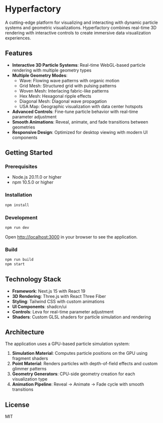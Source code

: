# Hyperfactory

A cutting-edge platform for visualizing and interacting with dynamic particle systems and geometric visualizations. Hyperfactory combines real-time 3D rendering with interactive controls to create immersive data visualization experiences.

## Features

- **Interactive 3D Particle Systems**: Real-time WebGL-based particle rendering with multiple geometry types
- **Multiple Geometry Modes**:
  - Wave: Flowing wave patterns with organic motion
  - Grid Mesh: Structured grid with pulsing patterns
  - Woven Mesh: Interlacing fabric-like patterns
  - Hex Mesh: Hexagonal ripple effects
  - Diagonal Mesh: Diagonal wave propagation
  - USA Map: Geographic visualization with data center hotspots
- **Advanced Controls**: Fine-tune particle behavior with real-time parameter adjustment
- **Smooth Animations**: Reveal, animate, and fade transitions between geometries
- **Responsive Design**: Optimized for desktop viewing with modern UI components

## Getting Started

### Prerequisites

- Node.js 20.11.0 or higher
- npm 10.5.0 or higher

### Installation

```bash
npm install
```

### Development

```bash
npm run dev
```

Open [http://localhost:3000](http://localhost:3000) in your browser to see the application.

### Build

```bash
npm run build
npm start
```

## Technology Stack

- **Framework**: Next.js 15 with React 19
- **3D Rendering**: Three.js with React Three Fiber
- **Styling**: Tailwind CSS with custom animations
- **UI Components**: shadcn/ui
- **Controls**: Leva for real-time parameter adjustment
- **Shaders**: Custom GLSL shaders for particle simulation and rendering

## Architecture

The application uses a GPU-based particle simulation system:

1. **Simulation Material**: Computes particle positions on the GPU using fragment shaders
2. **Point Material**: Renders particles with depth-of-field effects and custom glimmer patterns
3. **Geometry Generators**: CPU-side geometry creation for each visualization type
4. **Animation Pipeline**: Reveal → Animate → Fade cycle with smooth transitions

## License

MIT
